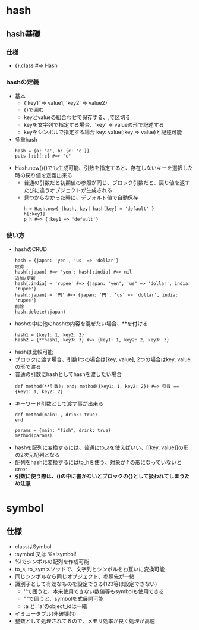 # hash
## hash基礎
### 仕様
- {}.class #=> Hash
### hashの定義
- 基本
  - {'key1' => value1, 'key2' => value2}
  - {}で囲む
  - keyとvalueの組合わせで保存する、,で区切る
  - keyを文字列で指定する場合、'key' => valueの形で記述する
  - keyをシンボルで指定する場合 key: value(:key => value)と記述可能
- 多重hash
  ```
  hash = {a: 'a', b: {c: 'c'}}
  puts [:b][:c] #=> "c"
  ```
- Hash.new(){}でも生成可能、引数を指定すると、存在しないキーを選択した時の戻り値を定義出来る
  - 普通の引数だと初期値の参照が同じ、ブロック引数だと、戻り値を返すたびに違うオブジェクトが生成される
  - 見つからなかった時に、デフォルト値で自動保存
    ```
    h = Hash.new{ |hash, key| hash[key] = 'default' }
    h[:key1]
    p h #=> {:key1 => 'default'}
    ```
### 使い方
- hashのCRUD
  ```
  hash = {japan: 'yen', 'us' => 'dollar'}
  取得
  hash[:japan] #=> 'yen'; hash[:india] #=> nil
  追加/更新
  hash[:india] = 'rupee' #=> {japan: 'yen', 'us' => 'dollar', india: 'rupee'}
  hash[:japan] = '円' #=> {japan: '円', 'us' => 'dollar', india: 'rupee'}
  削除
  hash.delete(:japan)
  ```
- hashの中に他のhashの内容を混ぜたい場合、**を付ける
  ```
  hash1 = {key1: 1, key2: 2}
  hash2 = {**hash1, key3: 3} #=> {key1: 1, key2: 2, key3: 3}
  ```
- hashは比較可能
- ブロックに渡す場合、引数1つの場合は[key, value], 2つの場合はkey, valueの形で渡る
- 普通の引数にhashとしてhashを渡したい場合
  ```
  def method(**引数); end; method({key1: 1, key2: 2}) #=> 引数 == {key1: 1, key2: 2}
  ```
- キーワード引数として渡す事が出来る
  ```
  def method(main: , drink: true)
  end

  params = {main: "fish", drink: true}
  method(params)
  ```
- hashを配列に変換するには、普通にto_aを使えばいい、[[key, value]]の形の2次元配列となる
- 配列をhashに変換するにはto_hを使う、対象が↑の形になっていないとerror
- **引数に使う際は、()の中に書かないとブロックの{}として扱われてしまうため注意**

# symbol
## 仕様
- classはSymbol
- :symbol 又は %s!symbol!
- %iでシンボルの配列を作成可能
- to_s, to_symメソッドで、文字列とシンボルをお互いに変換可能
- 同じシンボルなら同じオブジェクト、参照先が一緒
- 識別子として有効なものを設定できる(123等は設定できない)
  - ''で囲うと、本来使用できない数値等もsymbolも使用できる
  - ""で囲うと、symbolを式展開可能
  - :a と :'a'のobject_idは一緒
- イミュータブル(非破壊的)
- 整数として処理されてるので、メモリ効率が良く処理が高速
